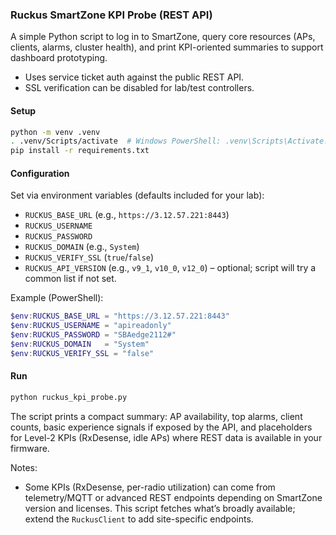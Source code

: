 ### Ruckus SmartZone KPI Probe (REST API)

A simple Python script to log in to SmartZone, query core resources (APs, clients, alarms, cluster health), and print KPI-oriented summaries to support dashboard prototyping.

- Uses service ticket auth against the public REST API.
- SSL verification can be disabled for lab/test controllers.

#### Setup

```bash
python -m venv .venv
. .venv/Scripts/activate  # Windows PowerShell: .venv\Scripts\Activate.ps1
pip install -r requirements.txt
```

#### Configuration
Set via environment variables (defaults included for your lab):

- `RUCKUS_BASE_URL` (e.g., `https://3.12.57.221:8443`)
- `RUCKUS_USERNAME`
- `RUCKUS_PASSWORD`
- `RUCKUS_DOMAIN` (e.g., `System`)
- `RUCKUS_VERIFY_SSL` (`true`/`false`)
- `RUCKUS_API_VERSION` (e.g., `v9_1`, `v10_0`, `v12_0`) – optional; script will try a common list if not set.

Example (PowerShell):
```powershell
$env:RUCKUS_BASE_URL = "https://3.12.57.221:8443"
$env:RUCKUS_USERNAME = "apireadonly"
$env:RUCKUS_PASSWORD = "SBAedge2112#"
$env:RUCKUS_DOMAIN   = "System"
$env:RUCKUS_VERIFY_SSL = "false"
```

#### Run
```bash
python ruckus_kpi_probe.py
```

The script prints a compact summary: AP availability, top alarms, client counts, basic experience signals if exposed by the API, and placeholders for Level-2 KPIs (RxDesense, idle APs) where REST data is available in your firmware.

Notes:
- Some KPIs (RxDesense, per-radio utilization) can come from telemetry/MQTT or advanced REST endpoints depending on SmartZone version and licenses. This script fetches what’s broadly available; extend the `RuckusClient` to add site-specific endpoints.











